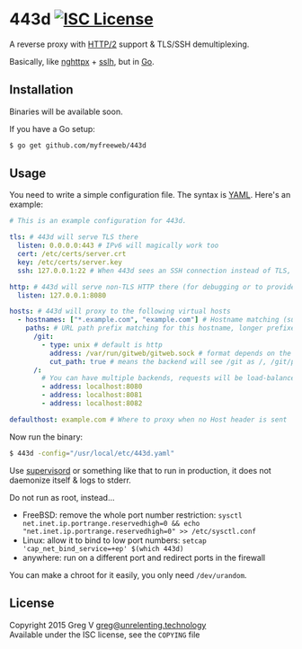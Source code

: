 # 443d [![ISC License](https://img.shields.io/badge/license-ISC-red.svg?style=flat)](https://tldrlegal.com/license/-isc-license)

A reverse proxy with [HTTP/2] support & TLS/SSH demultiplexing.

Basically, like [nghttpx] + [sslh], but in [Go].

[HTTP/2]: https://http2.github.io
[nghttpx]: https://nghttp2.org/documentation/nghttpx.1.html
[sslh]: https://github.com/yrutschle/sslh
[Go]: https://golang.org

## Installation

Binaries will be available soon.

If you have a Go setup:

```bash
$ go get github.com/myfreeweb/443d
```

## Usage

You need to write a simple configuration file.
The syntax is [YAML].
Here's an example:

```yaml
# This is an example configuration for 443d.

tls: # 443d will serve TLS there
  listen: 0.0.0.0:443 # IPv6 will magically work too
  cert: /etc/certs/server.crt
  key: /etc/certs/server.key
  ssh: 127.0.0.1:22 # When 443d sees an SSH connection instead of TLS, forward there

http: # 443d will serve non-TLS HTTP there (for debugging or to provide access through a Tor hidden service)
  listen: 127.0.0.1:8080

hosts: # 443d will proxy to the following virtual hosts
  - hostnames: ["*.example.com", "example.com"] # Hostname matching (supports glob patterns)
    paths: # URL path prefix matching for this hostname, longer prefixes are matched first
      /git:
        - type: unix # default is http
          address: /var/run/gitweb/gitweb.sock # format depends on the type
          cut_path: true # means the backend will see /git as /, /git/path as /path, etc. default is false
      /:
        # You can have multiple backends, requests will be load-balanced randomly
        - address: localhost:8080
        - address: localhost:8081
        - address: localhost:8082

defaulthost: example.com # Where to proxy when no Host header is sent
```

Now run the binary:

```bash
$ 443d -config="/usr/local/etc/443d.yaml"
```

Use [supervisord] or something like that to run in production, it does not daemonize itself & logs to stderr.

Do not run as root, instead...

- FreeBSD: remove the whole port number restriction: `sysctl net.inet.ip.portrange.reservedhigh=0 && echo "net.inet.ip.portrange.reservedhigh=0" >> /etc/sysctl.conf`
- Linux: allow it to bind to low port numbers: `setcap 'cap_net_bind_service=+ep' $(which 443d)`
- anywhere: run on a different port and redirect ports in the firewall

You can make a chroot for it easily, you only need `/dev/urandom`.

[YAML]: http://yaml.org
[supervisord]: http://supervisord.org

## License

Copyright 2015 Greg V <greg@unrelenting.technology>  
Available under the ISC license, see the `COPYING` file
